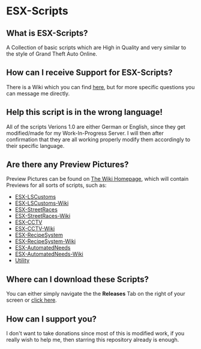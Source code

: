 # ESX-Scripts
## What is ESX-Scripts?
A Collection of basic scripts which are High in Quality and very similar to the style of Grand Theft Auto Online.

## How can I receive Support for ESX-Scripts?
There is a Wiki which you can find [here](https://github.com/ItzCelyrian/ESX-Scripts/wiki), but for more specific questions you can message me directly.

## Help this script is in the wrong language!
All of the scripts Verions 1.0 are either German or English, since they get modified/made for my Work-In-Progress Server.
I will then after confirmation that they are all working properly modify them accordingly to their specific language.

## Are there any Preview Pictures?
Preview Pictures can be found on [The Wiki Homepage](https://github.com/ItzCelyrian/ESX-Scripts/wiki), which will contain Previews for all sorts of scripts, such as:
* [ESX-LSCustoms](https://github.com/ItzCelyrian/ESX-Scripts/tree/main/esx_lscustoms)
* [ESX-LSCustoms-Wiki](https://github.com/ItzCelyrian/ESX-Scripts/wiki/ESX-LSCustoms)
* [ESX-StreetRaces](https://github.com/ItzCelyrian/ESX-Scripts/tree/main/esx_streetraces)
* [ESX-StreetRaces-Wiki](https://github.com/ItzCelyrian/ESX-Scripts/wiki/ESX-StreetRaces)
* [ESX-CCTV](https://github.com/ItzCelyrian/ESX-Scripts/tree/main/esx_cctv)
* [ESX-CCTV-Wiki](https://github.com/ItzCelyrian/ESX-Scripts/wiki/ESX-CCTV)
* [ESX-RecipeSystem](https://github.com/ItzCelyrian/ESX-Scripts/tree/main/esx_recipesystem)
* [ESX-RecipeSystem-Wiki](https://github.com/ItzCelyrian/ESX-Scripts/wiki/ESX-RecipeSystem)
* [ESX-AutomatedNeeds](https://github.com/ItzCelyrian/ESX-Scripts/tree/main/esx_automatedneeds)
* [ESX-AutomatedNeeds-Wiki](https://github.com/ItzCelyrian/ESX-Scripts/wiki/ESX-AutomatedNeeds)
* [Utility](https://github.com/ItzCelyrian/ESX-Scripts/tree/main/utility)

## Where can I download these Scripts?
You can either simply navigate the the **Releases** Tab on the right of your screen or [click here](https://github.com/ItzCelyrian/ESX-Scripts/releases).

## How can I support you?
I don't want to take donations since most of this is modified work, if you really wish to help me, then starring this repository already is enough.
